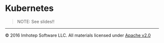 # Kubernetes

> NOTE: See slides!!

---
© 2016 Imhotep Software LLC. All materials licensed under [Apache v2.0](http://www.apache.org/licenses/LICENSE-2.0)